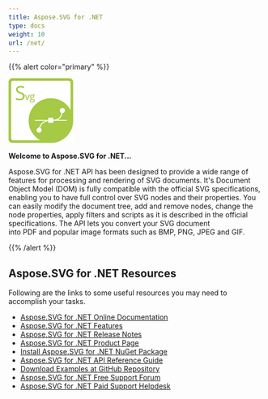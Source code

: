 ```yaml
---
title: Aspose.SVG for .NET 
type: docs
weight: 10
url: /net/
---
```


{{% alert color="primary" %}} 

**![Aspose.SVG for .NET Product Logo](home_1)**

**Welcome to Aspose.SVG for .NET...**

Aspose.SVG for .NET API has been designed to provide a wide range of features for processing and rendering of SVG documents. It's Document Object Model (DOM) is fully compatible with the official SVG specifications, enabling you to have full control over SVG nodes and their properties. You can easily modify the document tree, add and remove nodes, change the node properties, apply filters and scripts as it is described in the official specifications. The API lets you convert your SVG document into PDF and popular image formats such as BMP, PNG, JPEG and GIF.

{{% /alert %}} 

## **Aspose.SVG for .NET Resources**

Following are the links to some useful resources you may need to accomplish your tasks.

- [Aspose.SVG for .NET Online Documentation](/svg/net/)
- [Aspose.SVG for .NET Features](/svg/net/features-list/)
- [Aspose.SVG for .NET Release Notes](/svg/net/release-notes/)
- [Aspose.SVG for .NET Product Page](https://products.aspose.com/svg/net)
- [Install Aspose.SVG for .NET NuGet Package](https://www.nuget.org/packages/Aspose.SVG/)
- [Aspose.SVG for .NET API Reference Guide](https://apireference.aspose.com/net/svg)
- [Download Examples at GitHub Repository](https://github.com/aspose-svg/Aspose.SVG-for-.NET)
- [Aspose.SVG for .NET Free Support Forum](https://github.com/aspose-svg/Aspose.SVG-for-.NET)
- [Aspose.SVG for .NET Paid Support Helpdesk](https://helpdesk.aspose.com/)




